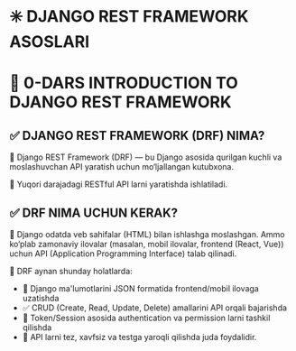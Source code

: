 # ✳️ DJANGO REST FRAMEWORK ASOSLARI


# 🧩 0-DARS INTRODUCTION TO DJANGO REST FRAMEWORK

## ✅ DJANGO REST FRAMEWORK (DRF) NIMA?

📌 Django REST Framework (DRF) — bu Django asosida qurilgan kuchli va moslashuvchan API yaratish uchun mo‘ljallangan kutubxona.

📌 Yuqori darajadagi RESTful API larni yaratishda ishlatiladi.

## ✅ DRF NIMA UCHUN KERAK?

📌 Django odatda veb sahifalar (HTML) bilan ishlashga moslashgan. Ammo ko‘plab zamonaviy ilovalar (masalan, mobil ilovalar, frontend (React, Vue)) uchun API (Application Programming Interface) talab qilinadi.


📌 DRF aynan shunday holatlarda:

- 🔁 Django ma'lumotlarini JSON formatida frontend/mobil ilovaga uzatishda
- ✅ CRUD (Create, Read, Update, Delete) amallarini API orqali bajarishda
- 🔐 Token/Session asosida authentication va permission larni tashkil qilishda
- 🧪 API larni tez, xavfsiz va testga yaroqli qilishda juda foydalidir.